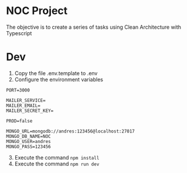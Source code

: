 # NOC Project

The objective is to create a series of tasks using Clean Architecture with Typescript

# Dev
1. Copy the file .env.template to .env
2. Configure the environment variables
```
PORT=3000

MAILER_SERVICE=
MAILER_EMAIL=
MAILER_SECRET_KEY=

PROD=false

MONGO_URL=mongodb://andres:123456@localhost:27017
MONGO_DB_NAME=NOC
MONGO_USER=andres
MONGO_PASS=123456
```
3. Execute the command ```npm install```
4. Execute the command ```npm run dev```
